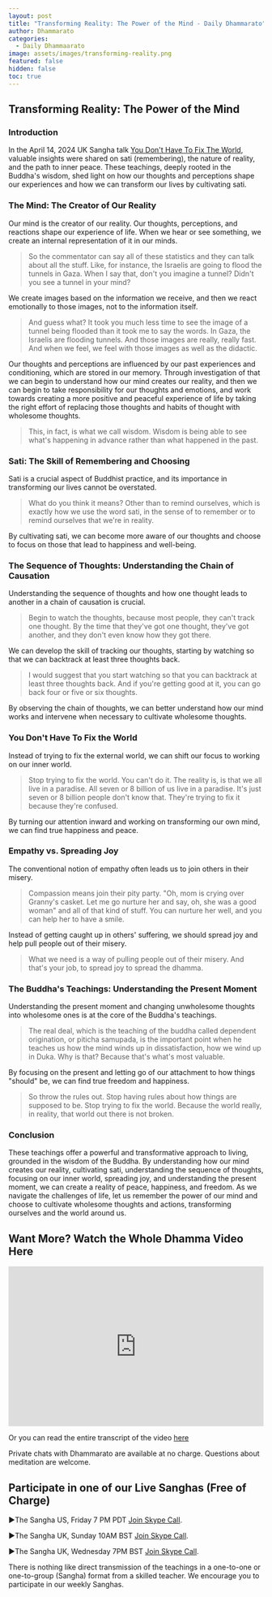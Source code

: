 ```yaml
---
layout: post
title: "Transforming Reality: The Power of the Mind - Daily Dhammarato"
author: Dhammarato
categories:
  - Daily Dhammaarato
image: assets/images/transforming-reality.png
featured: false
hidden: false
toc: true
---
```



## Transforming Reality: The Power of the Mind

### Introduction
In the April 14, 2024 UK Sangha talk [You Don't Have To Fix The World](https://dhammarato.com/you-dont-have-to-fix-the-world-sangha-uk-210-04-14-24-SMALigFMRxM/), valuable insights were shared on sati (remembering), the nature of reality, and the path to inner peace. These teachings, deeply rooted in the Buddha's wisdom, shed light on how our thoughts and perceptions shape our experiences and how we can transform our lives by cultivating sati.

### The Mind: The Creator of Our Reality
Our mind is the creator of our reality. Our thoughts, perceptions, and reactions shape our experience of life. When we hear or see something, we create an internal representation of it in our minds.

> So the commentator can say all of these statistics and they can talk about all the stuff. Like, for instance, the Israelis are going to flood the tunnels in Gaza. When I say that, don't you imagine a tunnel? Didn't you see a tunnel in your mind?

We create images based on the information we receive, and then we react emotionally to those images, not to the information itself.

> And guess what? It took you much less time to see the image of a tunnel being flooded than it took me to say the words. In Gaza, the Israelis are flooding tunnels. And those images are really, really fast. And when we feel, we feel with those images as well as the didactic.

Our thoughts and perceptions are influenced by our past experiences and conditioning, which are stored in our memory.  Through investigation of that we can begin to understand how our mind creates our reality, and then we can begin to take responsibility for our thoughts and emotions, and work towards creating a more positive and peaceful experience of life by taking the right effort of replacing those thoughts and habits of thought with wholesome thoughts.

> This, in fact, is what we call wisdom. Wisdom is being able to see what's happening in advance rather than what happened in the past.

### Sati: The Skill of Remembering and Choosing
Sati is a crucial aspect of Buddhist practice, and its importance in transforming our lives cannot be overstated.

> What do you think it means? Other than to remind ourselves, which is exactly how we use the word sati, in the sense of to remember or to remind ourselves that we're in reality.

By cultivating sati, we can become more aware of our thoughts and choose to focus on those that lead to happiness and well-being.

### The Sequence of Thoughts: Understanding the Chain of Causation
Understanding the sequence of thoughts and how one thought leads to another in a chain of causation is crucial.

> Begin to watch the thoughts, because most people, they can't track one thought. By the time that they've got one thought, they've got another, and they don't even know how they got there.

We can develop the skill of tracking our thoughts, starting by watching so that we can backtrack at least three thoughts back.

> I would suggest that you start watching so that you can backtrack at least three thoughts back. And if you're getting good at it, you can go back four or five or six thoughts.

By observing the chain of thoughts, we can better understand how our mind works and intervene when necessary to cultivate wholesome thoughts.

### You Don't Have To Fix the World
Instead of trying to fix the external world, we can shift our focus to working on our inner world.

> Stop trying to fix the world. You can't do it. The reality is, is that we all live in a paradise. All seven or 8 billion of us live in a paradise. It's just seven or 8 billion people don't know that. They're trying to fix it because they're confused.

By turning our attention inward and working on transforming our own mind, we can find true happiness and peace.

### Empathy vs. Spreading Joy
The conventional notion of empathy often leads us to join others in their misery.

> Compassion means join their pity party. "Oh, mom is crying over Granny's casket. Let me go nurture her and say, oh, she was a good woman" and all of that kind of stuff. You can nurture her well, and you can help her to have a smile.

Instead of getting caught up in others' suffering, we should spread joy and help pull people out of their misery.

> What we need is a way of pulling people out of their misery. And that's your job, to spread joy to spread the dhamma.

### The Buddha's Teachings: Understanding the Present Moment
Understanding the present moment and changing unwholesome thoughts into wholesome ones is at the core of the Buddha's teachings.

> The real deal, which is the teaching of the buddha called dependent origination, or piticha samupada, is the important point when he teaches us how the mind winds up in dissatisfaction, how we wind up in Duka. Why is that? Because that's what's most valuable.

By focusing on the present and letting go of our attachment to how things "should" be, we can find true freedom and happiness.

> So throw the rules out. Stop having rules about how things are supposed to be. Stop trying to fix the world. Because the world really, in reality, that world out there is not broken.

### Conclusion
These teachings offer a powerful and transformative approach to living, grounded in the wisdom of the Buddha. By understanding how our mind creates our reality, cultivating sati, understanding the sequence of thoughts, focusing on our inner world, spreading joy, and understanding the present moment, we can create a reality of peace, happiness, and freedom. As we navigate the challenges of life, let us remember the power of our mind and choose to cultivate wholesome thoughts and actions, transforming ourselves and the world around us.


## Want More?  Watch the Whole Dhamma Video Here

<p><iframe style="width:100%;" height="315" src="https://www.youtube.com/embed/SMALigFMRxM?rel=0&amp;showinfo=0" frameborder="0" allowfullscreen></iframe></p>

Or you can read the entire transcript of the video [here](https://dhammarato.com/you-dont-have-to-fix-the-world-sangha-uk-210-04-14-24-SMALigFMRxM/)


Private chats with Dhammarato are available at no charge. Questions about meditation are welcome.


## Participate in one of our Live Sanghas (Free of Charge)

<p>►The Sangha US, Friday 7 PM PDT <a href="https://join.skype.com/uyYzUwJ3e3TO">Join Skype Call</a>.</p>

<p>►The Sangha UK, Sunday 10AM BST <a href="https://join.skype.com/w6nFHnra6vdh">Join Skype Call</a>.</p>

<p>►The Sangha UK, Wednesday 7PM BST <a href="https://join.skype.com/w6nFHnra6vdh">Join Skype Call</a>.</p>

There is nothing like direct transmission of the teachings in a one-to-one or one-to-group (Sangha) format from a skilled teacher.   We encourage you to participate in our weekly Sanghas.

